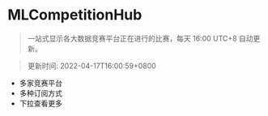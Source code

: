 # MLCompetitionHub

> 一站式显示各大数据竞赛平台正在进行的比赛，每天 16:00 UTC+8 自动更新。
  
> 更新时间: 2022-04-17T16:00:59+0800 

* 多家竞赛平台
* 多种订阅方式
* 下拉查看更多